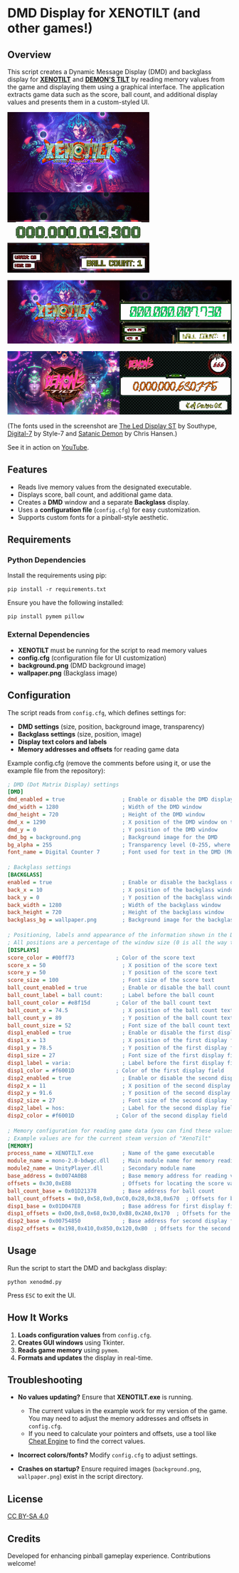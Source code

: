# DMD Display for XENOTILT (and other games!)

## Overview
This script creates a Dynamic Message Display (DMD) and backglass display for [**XENOTILT**](https://store.steampowered.com/app/2008980/XENOTILT_HOSTILE_PINBALL_ACTION/) and [**DEMON'S TILT**](https://store.steampowered.com/app/422510/DEMONS_TILT/) by reading memory values from the game and displaying them using a graphical interface. The application extracts game data such as the score, ball count, and additional display values and presents them in a custom-styled UI.

![Screenshot](screenshots/screen1.png)

![Screenshot](screenshots/screen2.png)

![Screenshot](screenshots/demonscreenshot.png)

(The fonts used in the screenshot are [The Led Display ST](https://www.dafont.com/the-led-display-st.font) by Southype, [Digital-7](https://www.dafont.com/digital-7.font) by Style-7 and [Satanic Demon](https://www.dafont.com/satanic-demon.font) by Chris Hansen.)

See it in action on [YouTube](https://www.youtube.com/watch?v=AlW3EWoYUPo).

## Features
- Reads live memory values from the designated executable.
- Displays score, ball count, and additional game data.
- Creates a **DMD** window and a separate **Backglass** display.
- Uses a **configuration file** (`config.cfg`) for easy customization.
- Supports custom fonts for a pinball-style aesthetic.

## Requirements
### Python Dependencies

Install the requirements using pip:
```
pip install -r requirements.txt
```

Ensure you have the following installed:
```
pip install pymem pillow
```

### External Dependencies
- **XENOTILT**  must be running for the script to read memory values
- **config.cfg** (configuration file for UI customization)
- **background.png** (DMD background image)
- **wallpaper.png** (Backglass image)

## Configuration
The script reads from `config.cfg`, which defines settings for:
- **DMD settings** (size, position, background image, transparency)
- **Backglass settings** (size, position, image)
- **Display text colors and labels**
- **Memory addresses and offsets** for reading game data

Example config.cfg (remove the comments before using it, or use the example file from the repository):
```ini
; DMD (Dot Matrix Display) settings
[DMD]
dmd_enabled = true                  ; Enable or disable the DMD display (true or false)
dmd_width = 1280                    ; Width of the DMD window
dmd_height = 720                    ; Height of the DMD window
dmd_x = 1290                        ; X position of the DMD window on the screen
dmd_y = 0                           ; Y position of the DMD window
dmd_bg = background.png             ; Background image for the DMD
bg_alpha = 255                      ; Transparency level (0-255, where 255 is fully opaque)
font_name = Digital Counter 7       ; Font used for text in the DMD (Must be installed on the system)

; Backglass settings
[BACKGLASS]
enabled = true                      ; Enable or disable the backglass display (true or false)
back_x = 10                         ; X position of the backglass window
back_y = 0                          ; Y position of the backglass window
back_width = 1280                   ; Width of the backglass window
back_height = 720                   ; Height of the backglass window
backglass_bg = wallpaper.png        ; Background image for the backglass

; Positioning, labels annd appearance of the information shown in the DMD
; All positions are a percentage of the window size (0 is all the way to the left/top, 1 is all the way to the right/bottom). The X and Y are for the center of the text.
[DISPLAYS]
score_color = #00ff73             ; Color of the score text
score_x = 50                        ; X position of the score text
score_y = 50                        ; Y position of the score text
score_size = 100                    ; Font size of the score text
ball_count_enabled = true           ; Enable or disable the ball count display (true or false)
ball_count_label = ball count:      ; Label before the ball count
ball_count_color = #e8f15d        ; Color of the ball count text
ball_count_x = 74.5                 ; X position of the ball count text (relative, 0 is all the way to the left, 1 is all the way to the right)
ball_count_y = 89                   ; Y position of the ball count text (relative, 0 is at the top, 1 is at the bottom)
ball_count_size = 52                ; Font size of the ball count text
disp1_enabled = true                ; Enable or disable the first display field (true or false)
disp1_x = 13                        ; X position of the first display field
disp1_y = 78.5                      ; Y position of the first display field
disp1_size = 27                     ; Font size of the first display field
disp1_label = varia:                ; Label before the first display field
disp1_color = #f6001D             ; Color of the first display field
disp2_enabled = true                ; Enable or disable the second display field (true or false)
disp2_x = 11                        ; X position of the second display field
disp2_y = 91.6                      ; Y position of the second display field
disp2_size = 27                     ; Font size of the second display field
disp2_label = hos:                  ; Label for the second display field
disp2_color = #f6001D             ; Color of the second display field

; Memory configuration for reading game data (you can find these values using Cheat Engine or similar tools)
; Example values are for the current steam version of "XenoTilt"
[MEMORY]
process_name = XENOTILT.exe         ; Name of the game executable
module_name = mono-2.0-bdwgc.dll    ; Main module name for memory reading
module2_name = UnityPlayer.dll      ; Secondary module name
base_address = 0x0074A0B8           ; Base memory address for reading values
offsets = 0x30,0xE88                ; Offsets for locating the score value
ball_count_base = 0x01D21378        ; Base address for ball count
ball_count_offsets = 0x0,0x58,0x0,0xC0,0x28,0x38,0x670  ; Offsets for ball count
disp1_base = 0x01D047E8             ; Base address for first display field value
disp1_offsets = 0xD0,0x8,0x68,0x30,0xB8,0x2A0,0x170  ; Offsets for the first display field
disp2_base = 0x00754850             ; Base address for second display field value
disp2_offsets = 0x198,0x410,0x850,0x120,0xB0  ; Offsets for the second display field
```

## Usage
Run the script to start the DMD and backglass display:
```
python xenodmd.py
```
Press `ESC` to exit the UI.

## How It Works
1. **Loads configuration values** from `config.cfg`.
2. **Creates GUI windows** using Tkinter.
3. **Reads game memory** using `pymem`.
4. **Formats and updates** the display in real-time.

## Troubleshooting
- **No values updating?** Ensure that **XENOTILT.exe** is running.
    - The current values in the example work for my version of the game. You may need to adjust the memory addresses and offsets in `config.cfg`.
    - If you need to calculate your pointers and offsets, use a tool like [Cheat Engine](https://www.youtube.com/watch?v=CVDi-oIOxSo) to find the correct values.

- **Incorrect colors/fonts?** Modify `config.cfg` to adjust settings.
- **Crashes on startup?** Ensure required images (`background.png`, `wallpaper.png`) exist in the script directory.

## License
[CC BY-SA 4.0](https://creativecommons.org/licenses/by-sa/4.0/)

## Credits
Developed for enhancing pinball gameplay experience. Contributions welcome!

